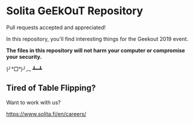 # Solita GeEkOuT Repository

Pull requests accepted and appreciated!

In this repository, you'll find interesting things for the Geekout 2019 event.

**The files in this repository will not harm your computer or compromise your security.**

(╯°□°)╯︵ ┻━┻

## Tired of Table Flipping?

Want to work with us?

https://www.solita.fi/en/careers/
